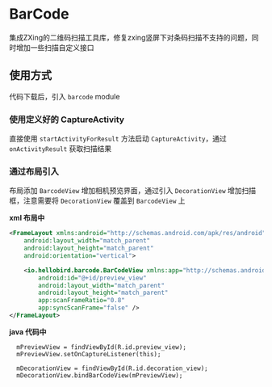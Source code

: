 # BarCode
集成ZXing的二维码扫描工具库，修复zxing竖屏下对条码扫描不支持的问题，同时增加一些扫描自定义接口

## 使用方式

代码下载后，引入 `barcode` module


### 使用定义好的 CaptureActivity

直接使用 `startActivityForResult` 方法启动 `CaptureActivity`，通过 `onActivityResult` 获取扫描结果


### 通过布局引入

布局添加 `BarcodeView` 增加相机预览界面，通过引入 `DecorationView` 增加扫描框，注意需要将 `DecorationView` 覆盖到 `BarcodeView` 上

**xml 布局中**

```xml
<FrameLayout xmlns:android="http://schemas.android.com/apk/res/android"
    android:layout_width="match_parent"
    android:layout_height="match_parent"
    android:orientation="vertical">

    <io.hellobird.barcode.BarCodeView xmlns:app="http://schemas.android.com/apk/res-auto"
        android:id="@+id/preview_view"
        android:layout_width="match_parent"
        android:layout_height="match_parent"
        app:scanFrameRatio="0.8"
        app:syncScanFrame="false" />
</FrameLayout>
```

**java 代码中**

```
  mPreviewView = findViewById(R.id.preview_view);
  mPreviewView.setOnCaptureListener(this);

  mDecorationView = findViewById(R.id.decoration_view);
  mDecorationView.bindBarCodeView(mPreviewView);
````
